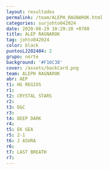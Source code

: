 ```yaml
---
layout: resultados
permalink: /team/ALEPH_RAGNAROK.html
categories: surjohto042024
date: 2020-08-29 10:29:20 +0700
title: ALEP RAGNAROK
tag: johto042024
color: black
puntosLJ202404: 2
grupo: norte
background: '#F16C38'
cover: /assets/backCard.png
team: ALEPH RAGNAROK
abr: AEP
t1: HG REGIOS
r1:
t2: CRYSTAL STARS
r2:
t3: D&C
r3:
t4: DEEP DARK
r4: 
t5: EK GEA
r5: 2-1
t6: J ASURA
r6:
t7: LAST BREATH
r7: 
---
```



